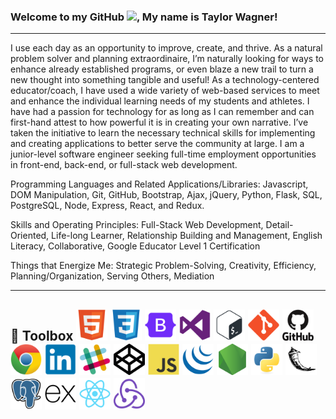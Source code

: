 ### Welcome to my GitHub <img src="https://raw.githubusercontent.com/MartinHeinz/MartinHeinz/master/wave.gif" width="30px">, My name is Taylor Wagner!

<!--
**taylorwagner/taylorwagner** is a ✨ _special_ ✨ repository because its `README.md` (this file) appears on your GitHub profile.

Here are some ideas to get you started:

- 🔭 I’m currently working on ...
- 🌱 I’m currently learning ...
- 👯 I’m looking to collaborate on ...
- 🤔 I’m looking for help with ...
- 💬 Ask me about ...
- 📫 How to reach me: ...
- 😄 Pronouns: ...
- ⚡ Fun fact: ...
-->
---
I use each day as an opportunity to improve, create, and thrive. As a natural problem solver and planning extraordinaire, I’m naturally looking for ways to enhance already established programs, or even blaze a new trail to turn a new thought into something tangible and useful! As a technology-centered educator/coach, I have used a wide variety of web-based services to meet and enhance the individual learning needs of my students and athletes. I have had a passion for technology for as long as I can remember and can first-hand attest to how powerful it is in creating your own narrative. I’ve taken the initiative to learn the necessary technical skills for implementing and creating applications to better serve the community at large. I am a junior-level software engineer seeking full-time employment opportunities in front-end, back-end, or full-stack web development.

Programming Languages and Related Applications/Libraries: Javascript, DOM Manipulation, Git, GitHub, Bootstrap, Ajax, jQuery, Python, Flask, SQL, PostgreSQL, Node, Express, React, and Redux.

Skills and Operating Principles: Full-Stack Web Development, Detail-Oriented, Life-long Learner, Relationship Building and Management, English Literacy, Collaborative, Google Educator Level 1 Certification

Things that Energize Me: Strategic Problem-Solving, Creativity, Efficiency, Planning/Organization, Serving Others, Mediation

---

🧰 Toolbox
<img src="https://github.com/devicons/devicon/blob/master/icons/html5/html5-original.svg" alt="HTML5 Logo" width="50" height="50"/> <img src="https://github.com/devicons/devicon/blob/master/icons/css3/css3-original.svg" alt="CSS Logo" width="50" height="50"/> <img src="https://github.com/devicons/devicon/blob/master/icons/bootstrap/bootstrap-plain.svg" alt="Bootstrap Logo" width="50" height="50"/> <img src="https://github.com/devicons/devicon/blob/master/icons/visualstudio/visualstudio-plain.svg" alt="VSCode Logo" width="50" height="50"/> <img src="https://github.com/devicons/devicon/blob/master/icons/bash/bash-plain.svg" alt="Bash Logo" width="50" height="50"/> <img src="https://github.com/devicons/devicon/blob/master/icons/git/git-original.svg" alt="Git Logo" width="50" height="50"/> <img src="https://github.com/devicons/devicon/blob/master/icons/github/github-original-wordmark.svg" alt="GitHub Logo" width="50" height="50"/> <img src="https://github.com/devicons/devicon/blob/master/icons/chrome/chrome-original.svg" alt="Chrome Logo" width="50" height="50"/> <img src="https://github.com/devicons/devicon/blob/master/icons/linkedin/linkedin-original.svg" alt="Linkedin Logo" width="50" height="50"/> <img src="https://github.com/devicons/devicon/blob/master/icons/slack/slack-original.svg" alt="Slack Logo" width="50" height="50"/> <img src="https://github.com/devicons/devicon/blob/master/icons/codepen/codepen-plain.svg" alt="Codepen Logo" width="50" height="50"/> <img src="https://github.com/devicons/devicon/blob/master/icons/javascript/javascript-original.svg" alt="JavaScript Logo" width="50" height="50"/> <img src="https://github.com/devicons/devicon/blob/master/icons/jquery/jquery-original.svg" alt="jQuery Logo" width="50" height="50"/> <img src="https://github.com/devicons/devicon/blob/master/icons/nodejs/nodejs-original.svg" alt="Node.js Logo" width="50" height="50"/>  <img src="https://github.com/devicons/devicon/blob/master/icons/python/python-original.svg" alt="Python Logo" width="50" height="50"/>  <img src="https://github.com/devicons/devicon/blob/master/icons/flask/flask-original.svg" alt="Flask Logo" width="50" height="50"/>  <img src="https://github.com/devicons/devicon/blob/master/icons/postgresql/postgresql-original.svg" alt="PostgreSQL Logo" width="50" height="50"/> <img src="https://github.com/devicons/devicon/blob/master/icons/express/express-original.svg" alt="Express Logo" width="50" height="50"/> <img src="https://github.com/devicons/devicon/blob/master/icons/react/react-original.svg" alt="React Logo" width="50" height="50"/> <img src="https://github.com/devicons/devicon/blob/master/icons/redux/redux-original.svg" alt="Redux Logo" width="50" height="50"/>
---
